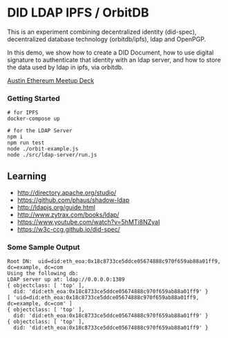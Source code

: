 # DID LDAP IPFS / OrbitDB

This is an experiment combining decentralized identity (did-spec), decentralized database technology (orbitdb/ipfs), ldap and OpenPGP.

In this demo, we show how to create a DID Document, how to use digital signature to authenticate that identity with an ldap server, and how to store the data used by ldap in ipfs, via orbitdb.

[Austin Ethereum Meetup Deck](https://docs.google.com/presentation/d/1TKb11-qIIKL_7eHTfm875KmoVA1xyV7LuEEBfMjkczs)

### Getting Started

```
# for IPFS
docker-compose up

# for the LDAP Server
npm i
npm run test
node ./orbit-example.js
node ./src/ldap-server/run.js 
```

## Learning

- http://directory.apache.org/studio/
- https://github.com/phaus/shadow-ldap
- http://ldapjs.org/guide.html
- http://www.zytrax.com/books/ldap/
- https://www.youtube.com/watch?v=5hMTi8NZyaI
- https://w3c-ccg.github.io/did-spec/


### Some Sample Output

```
Root DN:  uid=did:eth_eoa:0x18c8733ce5ddce05674888c970f659ab88a01ff9, dc=example, dc=com
Using the following db:
LDAP server up at: ldap://0.0.0.0:1389
{ objectclass: [ 'top' ],
  did: 'did:eth_eoa:0x18c8733ce5ddce05674888c970f659ab88a01ff9' }
[ 'uid=did:eth_eoa:0x18c8733ce5ddce05674888c970f659ab88a01ff9, dc=example, dc=com' ]
{ objectclass: [ 'top' ],
  did: 'did:eth_eoa:0x18c8733ce5ddce05674888c970f659ab88a01ff9' }
{ objectclass: [ 'top' ],
  did: 'did:eth_eoa:0x18c8733ce5ddce05674888c970f659ab88a01ff9' }
```